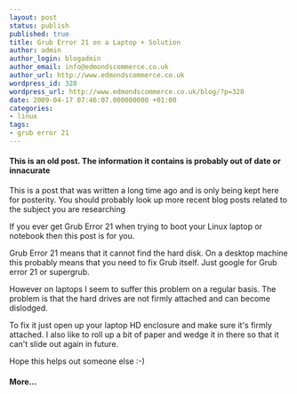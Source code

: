 ```yaml
---
layout: post
status: publish
published: true
title: Grub Error 21 on a Laptop + Solution
author: admin
author_login: blogadmin
author_email: info@edmondscommerce.co.uk
author_url: http://www.edmondscommerce.co.uk
wordpress_id: 328
wordpress_url: http://www.edmondscommerce.co.uk/blog/?p=328
date: 2009-04-17 07:46:07.000000000 +01:00
categories:
- linux
tags:
- grub error 21
---
```

<div class="oldpost"><h4>This is an old post. The information it contains is probably out of date or innacurate</h4>
<p>
This is a post that was written a long time ago and is only being kept here for posterity.
You should probably look up more recent blog posts related to the subject you are researching
</p>
</div>
If you ever get Grub Error 21 when trying to boot your Linux laptop or notebook then this post is for you.

Grub Error 21 means that it cannot find the hard disk. On a desktop machine this probably means that you need to fix Grub itself. Just google for Grub error 21 or supergrub.

However on laptops I seem to suffer this problem on a regular basis. The problem is that the hard drives are not firmly attached and can become dislodged. 

To fix it just open up your laptop HD enclosure and make sure it's firmly attached. I also like to roll up a bit of paper and wedge it in there so that it can't slide out again in future.

Hope this helps out someone else :-)<h4>More...</h4>
			<div style="font-size: .6em;"></div>
